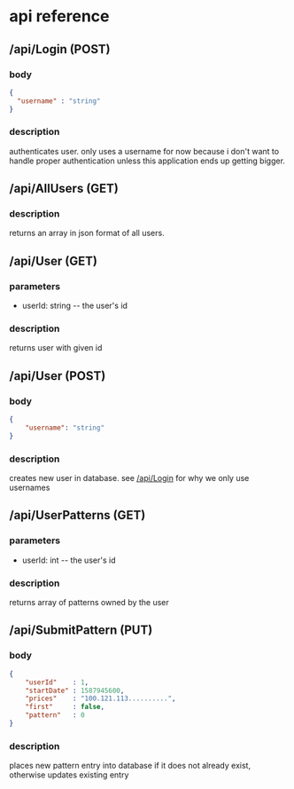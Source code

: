 # api reference

## /api/Login (POST)

### body

```json
{
  "username" : "string"
}
```

### description

authenticates user. only uses a username for now because i don't want to handle proper authentication unless this application ends up getting bigger.

## /api/AllUsers (GET)

### description

returns an array in json format of all users.

## /api/User (GET)

### parameters

- userId: string -- the user's id

### description

returns user with given id

## /api/User (POST)

### body

```json
{
    "username": "string"
}
```

### description

creates new user in database. see [/api/Login](#/api/Login-(POST)) for why we only use usernames

## /api/UserPatterns (GET)

### parameters

- userId: int -- the user's id

### description

returns array of patterns owned by the user

## /api/SubmitPattern (PUT)

### body

```json
{
    "userId"    : 1,
    "startDate" : 1587945600,
    "prices"    : "100.121.113..........",
    "first"     : false,
    "pattern"   : 0
}
```

### description

places new pattern entry into database if it does not already exist, otherwise updates existing entry
